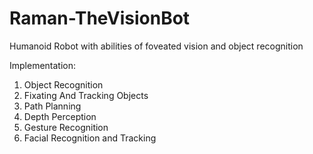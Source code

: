 # Raman-TheVisionBot
Humanoid Robot with abilities of foveated vision and object recognition

Implementation:
1) Object Recognition
2) Fixating And Tracking Objects
3) Path Planning
4) Depth Perception
5) Gesture Recognition
6) Facial Recognition and Tracking

